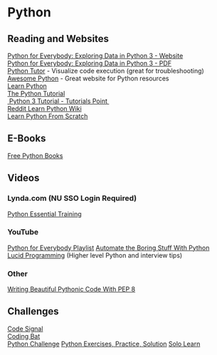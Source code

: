 # Python


## Reading and Websites

[Python for Everybody: Exploring Data in Python 3 - Website][1]  
[Python for Everybody: Exploring Data in Python 3 - PDF][2]  
[Python Tutor][3]  - Visualize code execution (great for troubleshooting)  
[Awesome Python][4] - Great website for Python resources  
[Learn Python][5]  
[The Python Tutorial][6]  
[ Python 3 Tutorial - Tutorials Point ][7]  
[Reddit Learn Python Wiki][8]     
[Learn Python From Scratch][9]      
## E-Books
[Free Python Books][10]       
## Videos
### Lynda.com (NU SSO Login Required)
[Python Essential Training][11]    
### YouTube
[Python for Everybody Playlist][12] 
[Automate the Boring Stuff With Python][13]  
[Lucid Programming][14]  (Higher level Python and interview tips)  
### Other
[Writing Beautiful Pythonic Code With PEP 8][15]          
## Challenges
[Code Signal][16]  
[Coding Bat][17]  
[Python Challenge][18]
[Python Exercises, Practice, Solution][19]
[Solo Learn][20]  

[1]:	https://www.py4e.com/html3/ "Python For Everybody Website"
[2]:	http://do1.dr-chuck.com/pythonlearn/EN_us/pythonlearn.pdf "Python for Everybody: Exploring Data in Python 3 - PDF"
[3]:	http://pythontutor.com "Python Tutor"
[4]:	https://awesome-python.com "Awesome Python"
[5]:	http://learnpython.org/en/Welcome "Learn Python"
[6]:	https://docs.python.org/3/tutorial/index.html "The Python Tutorial"
[7]:	https://www.tutorialspoint.com/python3/ "Python 3 Tutorial - Tutorials Point"
[8]:	https://www.reddit.com/r/learnpython/wiki/index "Reddit Learn Python Wiki"
[9]:	https://pythoninstitute.org/free-python-courses/ "Learn Python From Scratch"
[10]:	https://github.com/EbookFoundation/free-programming-books/blob/master/free-programming-books.md#python "Free Python Books"
[11]:	https://www.lynda.com/Python-tutorials/Python-Essential-Training/614299-2.html?org=nu.edu "Python Essential Training"
[12]:	https://www.youtube.com/playlist?list=PLlRFEj9H3Oj7Bp8-DfGpfAfDBiblRfl5p "Python for Everybody Playlist"
[13]:	https://www.youtube.com/playlist?list=PL0-84-yl1fUnRuXGFe_F7qSH1LEnn9LkW "Automate the Boring Stuff with Python"
[14]:	https://www.youtube.com/c/LucidProgramming "Lucid Programming"
[15]:	https://realpython.com/courses/writing-beautiful-python-code-pep-8/?utm_source=cpc&utm_medium=fb&utm_campaign=courses&utm_content=pep8-var1&fbclid=IwAR2P_o8JRj02T0N7S8sK_aEVFppo8rEZiM34pg375ZiG-Bfi4nxu6eVbPo4 "Writing Beautiful Pythonic Code With PEP 8"
[16]:	https://codesignal.com "Code Signal"
[17]:	https://codingbat.com/python "Coding Bat"
[18]:	http://www.pythonchallenge.com "Python Challenge"
[19]:	https://www.w3resource.com/python-exercises/ "Python Exercises, Practice, Solution"
[20]:	https://www.sololearn.com/Course/Python/ "Solo Learn - Python"